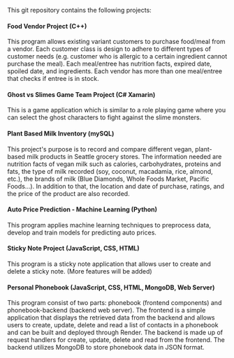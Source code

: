 This git repository contains the following projects:

#### Food Vendor Project (C++)
This program allows existing variant customers to purchase food/meal from a vendor. Each customer class is design to adhere to different types of customer needs (e.g. customer who is allergic to a certain ingredient cannot purchase the meal). Each meal/entree has nutrition facts, expired date, spoiled date, and ingredients. Each vendor has more than one meal/entree that checks if entree is in stock.

#### Ghost vs Slimes Game Team Project (C# Xamarin)
This is a game application which is similar to a role playing game where you can select the ghost characters to fight against the slime monsters.

#### Plant Based Milk Inventory (mySQL)
This project's purpose is to record and compare different vegan, plant-based milk products in Seattle grocery stores. The information needed are nutrition facts of vegan milk such as calories, carbohydrates, proteins and fats, the type of milk recorded (soy, coconut, macadamia, rice, almond, etc.), the brands of milk (Blue Diamonds, Whole Foods Market, Pacific Foods…). In addition to that, the location and date of purchase, ratings, and the price of the product are also recorded.

#### Auto Price Prediction - Machine Learning (Python)
This program applies machine learning techniques to preprocess data, develop and train models for predicting auto prices.

#### Sticky Note Project (JavaScript, CSS, HTML)
This program is a sticky note application that allows user to create and delete a sticky note. (More features will be added)

#### Personal Phonebook (JavaScript, CSS, HTML, MongoDB, Web Server)
This program consist of two parts: phonebook (frontend components) and phonebook-backend (backend web server). The frontend is a simple application that displays the retrieved data from the backend and allows users to create, update, delete and read a list of contacts in a phonebook and can be built and deployed through Render. The backend is made up of request handlers for create, update, delete and read from the frontend. The backend utilizes MongoDB to store phonebook data in JSON format.
